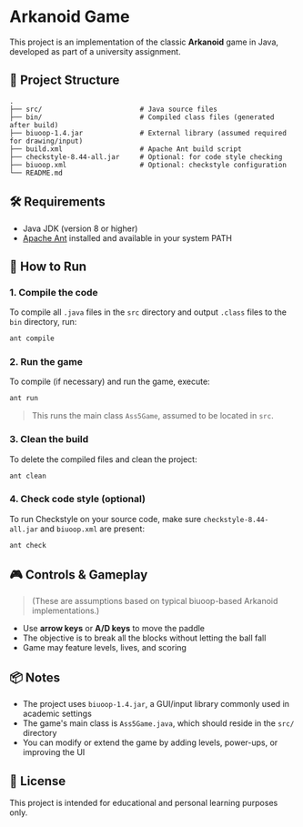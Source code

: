 # Arkanoid Game

This project is an implementation of the classic **Arkanoid** game in Java, developed as part of a university assignment.

## 📁 Project Structure

```
.
├── src/                        # Java source files
├── bin/                        # Compiled class files (generated after build)
├── biuoop-1.4.jar              # External library (assumed required for drawing/input)
├── build.xml                   # Apache Ant build script
├── checkstyle-8.44-all.jar     # Optional: for code style checking
├── biuoop.xml                  # Optional: checkstyle configuration
└── README.md
```

## 🛠 Requirements

- Java JDK (version 8 or higher)
- [Apache Ant](https://ant.apache.org/) installed and available in your system PATH

## 🚀 How to Run

### 1. Compile the code

To compile all `.java` files in the `src` directory and output `.class` files to the `bin` directory, run:

```bash
ant compile
```

### 2. Run the game

To compile (if necessary) and run the game, execute:

```bash
ant run
```

> This runs the main class `Ass5Game`, assumed to be located in `src`.

### 3. Clean the build

To delete the compiled files and clean the project:

```bash
ant clean
```

### 4. Check code style (optional)

To run Checkstyle on your source code, make sure `checkstyle-8.44-all.jar` and `biuoop.xml` are present:

```bash
ant check
```

## 🎮 Controls & Gameplay

> (These are assumptions based on typical biuoop-based Arkanoid implementations.)

- Use **arrow keys** or **A/D keys** to move the paddle
- The objective is to break all the blocks without letting the ball fall
- Game may feature levels, lives, and scoring

## 📦 Notes

- The project uses `biuoop-1.4.jar`, a GUI/input library commonly used in academic settings
- The game's main class is `Ass5Game.java`, which should reside in the `src/` directory
- You can modify or extend the game by adding levels, power-ups, or improving the UI

## 📜 License

This project is intended for educational and personal learning purposes only.
